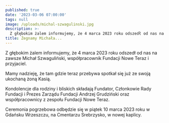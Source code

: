 ```yaml
---
published: true
date: '2023-03-06 07:00:00'
tags: null
image: /uploads/michal-szwagulinski.jpg
description: >-
  Z głębokim żalem informujemy, że 4 marca 2023 roku odszedł od nas na zawsze Michał Szwaguliński, nasz współpracownik i przyjaciel.
title: Żegnamy Michała...
---
```


Z głębokim żalem informujemy, że 4 marca 2023 roku odszedł od nas na zawsze Michał Szwaguliński, współpracownik Fundacji Nowe Teraz i przyjaciel.

Mamy nadzieję, że tam gdzie teraz przebywa spotkał się już ze swoją ukochaną żoną Kasią.

Kondolencje dla rodziny i bliskich składają Fundator, Członkowie Rady Fundacji i Prezes Zarządu Fundacji Andrzej Grudziński oraz współpracownicy z zespołu Fundacji Nowe Teraz.

Ceremonia pogrzebowa odbędzie się w piątek 10 marca 2023 roku w Gdańsku Wrzeszczu, na Cmentarzu Srebrzysko, w nowej kaplicy. 


